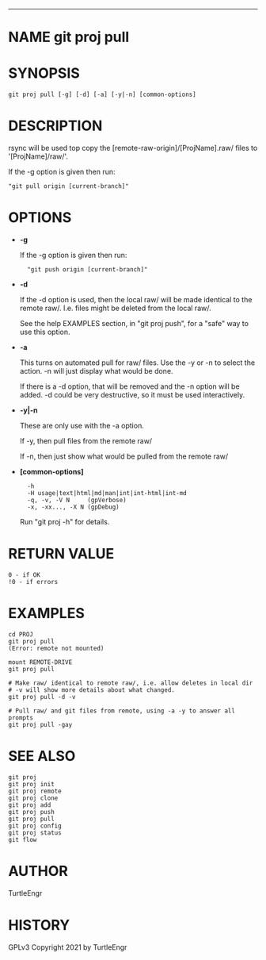 <div>
    <hr/>
</div>

# NAME git proj pull

# SYNOPSIS

    git proj pull [-g] [-d] [-a] [-y|-n] [common-options]

# DESCRIPTION

rsync will be used top copy the \[remote-raw-origin\]/\[ProjName\].raw/ files
to '\[ProjName\]/raw/'.

If the -g option is given then run:

    "git pull origin [current-branch]"

# OPTIONS

- **-g**

    If the -g option is given then run:

        "git push origin [current-branch]"

- **-d**

    If the -d option is used, then the local raw/ will be made identical
    to the remote raw/. I.e. files might be deleted from the local raw/.

    See the help EXAMPLES section, in "git proj push", for a "safe" way to
    use this option.

- **-a**

    This turns on automated pull for raw/ files. Use the -y or -n to
    select the action. -n will just display what would be done.

    If there is a -d option, that will be removed and the -n option will
    be added. -d could be very destructive, so it must be used
    interactively.

- **-y|-n**

    These are only use with the -a option.

    If -y, then pull files from the remote raw/

    If -n, then just show what would be pulled from the remote raw/

- **\[common-options\]**

        -h
        -H usage|text|html|md|man|int|int-html|int-md
        -q, -v, -V N     (gpVerbose)
        -x, -xx..., -X N (gpDebug)

    Run "git proj -h" for details.

# RETURN VALUE

    0 - if OK
    !0 - if errors

# EXAMPLES

    cd PROJ
    git proj pull
    (Error: remote not mounted)

    mount REMOTE-DRIVE
    git proj pull

    # Make raw/ identical to remote raw/, i.e. allow deletes in local dir
    # -v will show more details about what changed.
    git proj pull -d -v

    # Pull raw/ and git files from remote, using -a -y to answer all prompts
    git proj pull -gay

# SEE ALSO

    git proj
    git proj init
    git proj remote
    git proj clone
    git proj add
    git proj push
    git proj pull
    git proj config
    git proj status
    git flow

# AUTHOR

TurtleEngr

# HISTORY

GPLv3 Copyright 2021 by TurtleEngr
